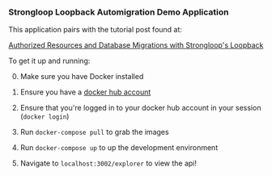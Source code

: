 ### Strongloop Loopback Automigration Demo Application

This application pairs with the tutorial post found at:

[Authorized Resources and Database Migrations with Strongloop's Loopback](http://start.jcolemorrison.com/authorized-resources-and-database-migrations-with-strongloops-loopback/)

To get it up and running:

0) Make sure you have Docker installed

1) Ensure you have a [docker hub account](https://hub.docker.com/)

2) Ensure that you're logged in to your docker hub account in your session (`docker login`)

3) Run `docker-compose pull` to grab the images

4) Run `docker-compose up` to up the development environment

5) Navigate to `localhost:3002/explorer` to view the api!

